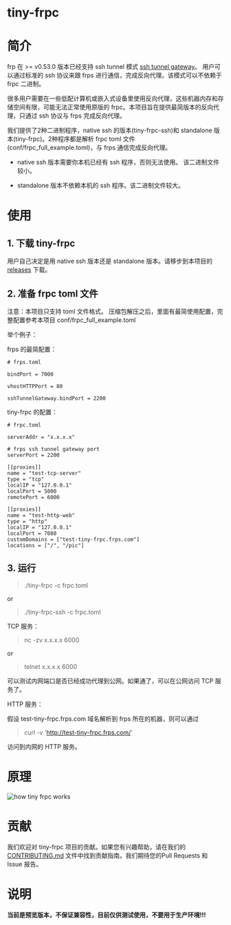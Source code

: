 # tiny-frpc

# 简介

frp 在 >= v0.53.0 版本已经支持 ssh tunnel 模式 [ssh tunnel gateway](https://github.com/fatedier/frp?tab=readme-ov-file#ssh-tunnel-gateway)。 用户可以通过标准的 ssh 协议来跟 frps 进行通信，完成反向代理。该模式可以不依赖于 frpc 二进制。

很多用户需要在一些低配计算机或嵌入式设备里使用反向代理，这些机器内存和存储空间有限，可能无法正常使用原版的 frpc。本项目旨在提供最简版本的反向代理，只通过 ssh 协议与 frps 完成反向代理。

我们提供了2种二进制程序，native ssh 的版本(tiny-frpc-ssh)和 standalone 版本(tiny-frpc)。2种程序都是解析 frpc toml 文件(conf/frpc_full_example.toml)，与 frps 通信完成反向代理。

* native ssh 版本需要你本机已经有 ssh 程序，否则无法使用。 该二进制文件较小。

* standalone 版本不依赖本机的 ssh 程序。该二进制文件较大。


# 使用

## 1. 下载 tiny-frpc
用户自己决定是用 native ssh 版本还是 standalone 版本。请移步到本项目的 [releases](https://github.com/gofrp/tiny-frpc/releases) 下载。


## 2. 准备 frpc toml 文件
注意：本项目只支持 toml 文件格式。
压缩包解压之后，里面有最简使用配置，完整配置参考本项目 conf/frpc_full_example.toml

举个例子：

frps 的最简配置：
```
# frps.toml

bindPort = 7000

vhostHTTPPort = 80

sshTunnelGateway.bindPort = 2200
```

tiny-frpc 的配置：
```
# frpc.toml

serverAddr = "x.x.x.x"

# frps ssh tunnel gateway port
serverPort = 2200

[[proxies]]
name = "test-tcp-server"
type = "tcp"
localIP = "127.0.0.1"
localPort = 5000
remotePort = 6000

[[proxies]]
name = "test-http-web"
type = "http"
localIP = "127.0.0.1"
localPort = 7080
customDomains = ["test-tiny-frpc.frps.com"]
locations = ["/", "/pic"]
```

## 3. 运行
> ./tiny-frpc -c frpc.toml

or

> ./tiny-frpc-ssh -c frpc.toml


TCP 服务：

> nc -zv x.x.x.x 6000

or

> telnet x.x.x.x 6000

可以测试内网端口是否已经成功代理到公网。如果通了，可以在公网访问 TCP 服务了。

HTTP 服务：

假设 test-tiny-frpc.frps.com 域名解析到 frps 所在的机器，则可以通过

> curl -v 'http://test-tiny-frpc.frps.com/'

访问到内网的 HTTP 服务。


# 原理
![how tiny frpc works](doc/pic/architecture.png)

# 贡献

我们欢迎对 tiny-frpc 项目的贡献。如果您有兴趣帮助，请在我们的 [CONTRIBUTING.md](CONTRIBUTING.md) 文件中找到贡献指南。我们期待您的Pull Requests 和 Issue 报告。

# 说明

**当前是预览版本，不保证兼容性，目前仅供测试使用，不要用于生产环境!!!**

